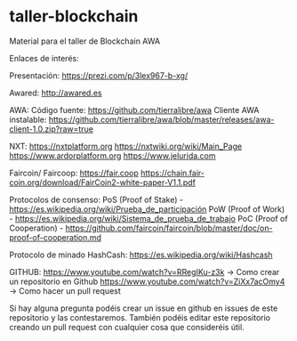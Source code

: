 # taller-blockchain
Material para el taller de Blockchain AWA

Enlaces de interés:

Presentación: https://prezi.com/p/3lex967-b-xg/

Awared: http://awared.es

AWA:
Código fuente: https://github.com/tierralibre/awa
Cliente AWA instalable: https://github.com/tierralibre/awa/blob/master/releases/awa-client-1.0.zip?raw=true

NXT:
https://nxtplatform.org
https://nxtwiki.org/wiki/Main_Page
https://www.ardorplatform.org
https://www.jelurida.com

Faircoin/ Faircoop:
https://fair.coop
https://chain.fair-coin.org/download/FairCoin2-white-paper-V1.1.pdf

Protocolos de consenso:
PoS (Proof of Stake) - https://es.wikipedia.org/wiki/Prueba_de_participación
PoW (Proof of Work) - https://es.wikipedia.org/wiki/Sistema_de_prueba_de_trabajo
PoC (Proof of Cooperation) - https://github.com/faircoin/faircoin/blob/master/doc/on-proof-of-cooperation.md

Protocolo de minado HashCash:
https://es.wikipedia.org/wiki/Hashcash

GITHUB:
https://www.youtube.com/watch?v=RRegIKu-z3k -&gt; Como crear un repositorio en Github
https://www.youtube.com/watch?v=ZiXx7acOmy4 -&gt; Como hacer un pull request

Si hay alguna pregunta podéis crear un issue en github en issues de este repositorio y las contestaremos. También podéis editar este repositorio creando un pull request con cualquier cosa que consideréis útil.

